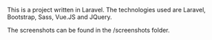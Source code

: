 This is a project written in Laravel. The technologies used are Laravel, Bootstrap, Sass, Vue.JS and JQuery.

The screenshots can be found in the /screenshots folder.

